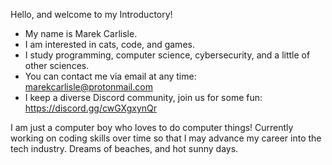 Hello, and welcome to my Introductory!
- My name is Marek Carlisle.
- I am interested in cats, code, and games. 
- I study programming, computer science, cybersecurity, and a little of other sciences.
- You can contact me via email at any time: marekcarlisle@protonmail.com
- I keep a diverse Discord community, join us for some fun: https://discord.gg/cwGXgxynQr

I am just a computer boy who loves to do computer things! Currently working on coding skills over time so that I may advance my career into the tech industry. Dreams of beaches, and hot sunny days. 

<!---
Note from GitHub: 
Marek-MC/Marek-MC is a ✨ special ✨ repository because its `README.md` (this file) appears on your GitHub profile.
You can click the Preview link to take a look at your changes.
--->
